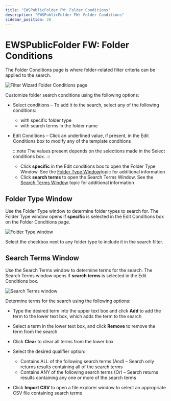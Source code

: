 ```yaml
---
title: "EWSPublicFolder FW: Folder Conditions"
description: "EWSPublicFolder FW: Folder Conditions"
sidebar_position: 20
---
```


# EWSPublicFolder FW: Folder Conditions

The Folder Conditions page is where folder-related filter criteria can be applied to the search.

![Filter Wizard Folder Conditions page](/img/product_docs/accessanalyzer/11.6/admin/datacollector/ewsmailbox/filterwizard/folderconditions.webp)

Customize folder search conditions using the following options:

- Select conditions – To add it to the search, select any of the following conditions:

    - with specific folder type
    - with search terms in the folder name

- Edit Conditions – Click an underlined value, if present, in the Edit Conditions box to modify any
  of the template conditions

    :::note
    The values present depends on the selections made in the Select conditions box.
    :::


    - Click **specific** in the Edit conditions box to open the Folder Type Window. See the
      [Folder Type Window](#folder-type-window)topic for additional information
    - Click **search terms** to open the Search Terms Window. See the
      [Search Terms Window](#search-terms-window) topic for additional information

## Folder Type Window

Use the Folder Type window to determine folder types to search for. The Folder Type window opens if
**specific** is selected in the Edit Conditions box on the Folder Conditions page.

![Folder Type window](/img/product_docs/accessanalyzer/11.6/admin/datacollector/ewsmailbox/filterwizard/foldertypewindow.webp)

Select the checkbox next to any folder type to include it in the search filter.

## Search Terms Window

Use the Search Terms window to determine terms for the search. The Search Terms window opens if
**search terms** is selected in the Edit Conditions box.

![Search Terms window](/img/product_docs/accessanalyzer/11.6/admin/datacollector/ewsmailbox/filterwizard/searchtermswindow.webp)

Determine terms for the search using the following options:

- Type the desired term into the upper text box and click **Add** to add the term to the lower text
  box, which adds the term to the search
- Select a term in the lower text box, and click **Remove** to remove the term from the search
- Click **Clear** to clear all terms from the lower box
- Select the desired qualifier option:

    - Contains ALL of the following search terms (And) – Search only returns results containing all
      of the search terms
    - Contains ANY of the following search terms (Or) – Search returns results containing any one or
      more of the search terms

- Click **Import CSV** to open a file explorer window to select an appropriate CSV file containing
  search terms
